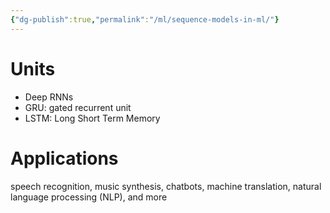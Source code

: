 ```yaml
---
{"dg-publish":true,"permalink":"/ml/sequence-models-in-ml/"}
---
```


# Units
- Deep RNNs
- GRU: gated recurrent unit
- LSTM: Long Short Term Memory

# Applications
 speech recognition, music synthesis, chatbots, machine translation, natural language processing (NLP), and more